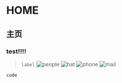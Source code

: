 # HOME
## 主页

### test!!!!
> `label`
![people](/user-info/people16.png)
![hat](/user-info/hat16.png)
![phone](/user-info/phone16.png)
![mail](/user-info/mail16.png)
```
code
```


